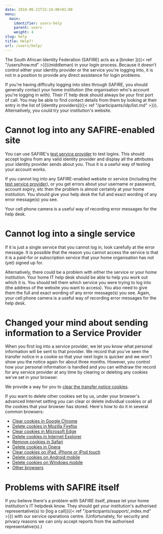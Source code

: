 ```yaml
---
date: 2018-06-21T15:24:00+02:00
menu:
  main:
    identifier: users-help
    parent: users
    weight: 4
slug: help
title: Help?!
url: /users/help/
---
```


The South African Identity Federation (SAFIRE) acts as a [broker ]({{< ref "/users/how.md" >}})(middleman) in your login process. Because it doesn't control either your identity provider or the service you're logging into, it is not in a position to provide any direct assistance for login problems.

If you're having difficulty logging into sites through SAFIRE, you should generally contact your home institution (the organisation who's account you're logging in with). Their IT help desk should always be your first port of call. You may be able to find contact details from them by looking at their entry in the list of [identity providers]({{< ref "/participants/idp/list.md" >}}). Alternatively, you could try your institution's website.

# Cannot log into any SAFIRE-enabled site

You can use SAFIRE's [test service provider](https://testsp.safire.ac.za/) to test logins. This should accept logins from any valid identity provider and display all the attributes your identity provider sends about you. Thus it is a useful way of testing your account works.

If you cannot log into any SAFIRE-enabled website or service (including the[ test service provider](https://testsp.safire.ac.za/)), or you get errors about your username or password, account expiry, etc then the problem is almost certainly at your home institution. You should give your help desk the full and exact wording of any error message(s) you see.

Your cell phone camera is a useful way of recording error messages for the help desk.

# Cannot log into a single service

If it is just a single service that you cannot log in, look carefully at the error message. It is possible that the reason you cannot access the service is that it is a paid-for or subscription service that your home organisation has not (yet) signed up for.

Alternatively, there could be a problem with either the service or your home institution. Your home IT help desk should be able to help you work out which it is. You should tell them which service you were trying to log into (the address of the website you want to access). You also need to give them the full and exact wording of any error message(s) you see. Again, your cell phone camera is a useful way of recording error messages for the help desk.

# Changed your mind about sending information to a Service Provider

When you first log into a service provider, we let you know what personal information will be sent to that provider. We record that you've seen the transfer notice in a cookie so that your next login is quicker and we won't show you the notice again for about three months. However, you control how your personal information is handled and you can withdraw the record for any service provider at any time by clearing or deleting any cookies we've set in your browser.

We provide a way for you to [clear the transfer notice cookies](https://iziko.safire.ac.za/module.php/safire/forgetme.php).

If you want to delete other cookies set by us, under your browser's advanced Internet setting you can clear or delete individual cookies or all the cookies that your browser has stored. Here's how to do it in several common browsers:

 * [Clear cookies in Google Chrome](https://support.google.com/chrome/answer/95647?hl=en-GB)
 * [Delete cookies in Mozilla Firefox](https://support.mozilla.org/en-US/kb/delete-cookies-remove-info-websites-stored)
 * [Clear cookies in Microsoft Edge](https://privacy.microsoft.com/en-us/windows-10-microsoft-edge-and-privacy)
 * [Delete cookies in Internet Explorer](https://support.microsoft.com/en-za/help/17442/windows-internet-explorer-delete-manage-cookies)
 * [Remove cookies in Safari](https://support.apple.com/en-us/HT201265)
 * [Delete cookies in Opera](http://help.opera.com/Mac/11.60/en/cookies.html)
 * [Clear cookies on iPad, iPhone or iPod touch](https://support.apple.com/en-gb/HT201265)
 * [Delete cookies on Android mobile](https://hubpages.com/technology/How-to-delete-internet-cookies-on-your-Droid-or-any-Android-device)
 * [Delete cookies on Windows mobile](https://kb.wisc.edu/page.php?id=24078)
 * [Other browsers](https://www.google.co.za/search?q=How+do+I+clear+cookies+for+a+specific+site%3F)

# Problems with SAFIRE itself

If you believe there's a problem with SAFIRE itself, please let your home institution's IT helpdesk know. They should get your institution's authorised representative(s) to [log a call]({{< ref "/participants/support/_index.md" >}}) with our service operations centre. (Unfortunately, for security and privacy reasons we can only accept reports from the authorised representative(s).)
